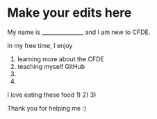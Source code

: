 # Make your edits here

My name is _______________ and I am new to CFDE.


In my free time, I enjoy 
1) learning more about the CFDE
2) teaching myself GitHub 
3) 
4)


I love eating these food
1) 
2) 
3) 


Thank you for helping me :) 

